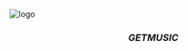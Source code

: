 ![logo](https://github.com/derhnyel/getmusic/blob/build-engine/assets/logo.jpg?raw=true)

### <div align ="center">*GETMUSIC*</div>